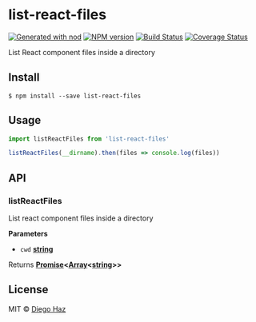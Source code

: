 # list-react-files

[![Generated with nod](https://img.shields.io/badge/generator-nod-2196F3.svg?style=flat-square)](https://github.com/diegohaz/nod)
[![NPM version](https://img.shields.io/npm/v/list-react-files.svg?style=flat-square)](https://npmjs.org/package/list-react-files)
[![Build Status](https://img.shields.io/travis/diegohaz/list-react-files/master.svg?style=flat-square)](https://travis-ci.org/diegohaz/list-react-files) [![Coverage Status](https://img.shields.io/codecov/c/github/diegohaz/list-react-files/master.svg?style=flat-square)](https://codecov.io/gh/diegohaz/list-react-files/branch/master)

List React component files inside a directory

## Install

    $ npm install --save list-react-files

## Usage

```js
import listReactFiles from 'list-react-files'

listReactFiles(__dirname).then(files => console.log(files))
```

## API

<!-- Generated by documentation.js. Update this documentation by updating the source code. -->

### listReactFiles

List react component files inside a directory

**Parameters**

-   `cwd` **[string](https://developer.mozilla.org/en-US/docs/Web/JavaScript/Reference/Global_Objects/String)** 

Returns **[Promise](https://developer.mozilla.org/en-US/docs/Web/JavaScript/Reference/Global_Objects/Promise)&lt;[Array](https://developer.mozilla.org/en-US/docs/Web/JavaScript/Reference/Global_Objects/Array)&lt;[string](https://developer.mozilla.org/en-US/docs/Web/JavaScript/Reference/Global_Objects/String)>>** 

## License

MIT © [Diego Haz](https://github.com/diegohaz)
